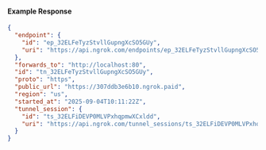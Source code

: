 <!-- Code generated for API Clients. DO NOT EDIT. -->

#### Example Response

```json
{
  "endpoint": {
    "id": "ep_32ELFeTyzStvllGupngXcSO5GUy",
    "uri": "https://api.ngrok.com/endpoints/ep_32ELFeTyzStvllGupngXcSO5GUy"
  },
  "forwards_to": "http://localhost:80",
  "id": "tn_32ELFeTyzStvllGupngXcSO5GUy",
  "proto": "https",
  "public_url": "https://307ddb3e6b10.ngrok.paid",
  "region": "us",
  "started_at": "2025-09-04T10:11:22Z",
  "tunnel_session": {
    "id": "ts_32ELFiDEVP0MLVPxhqpmwXCxldd",
    "uri": "https://api.ngrok.com/tunnel_sessions/ts_32ELFiDEVP0MLVPxhqpmwXCxldd"
  }
}
```
